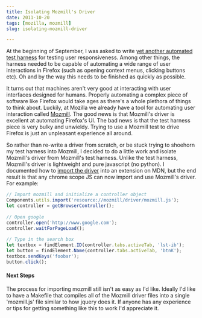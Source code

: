 ```yaml
---
title: Isolating Mozmill's Driver
date: 2011-10-20
tags: [mozilla, mozmill]
slug: isolating-mozmill-driver

---
```


At the beginning of September, I was asked to write [yet another automated test harness][1] for
testing user responsiveness. Among other things, the harness needed to be capable of automating a
wide range of user interactions in Firefox (such as opening context menus, clicking buttons etc). Oh
and by the way this needs to be finished as quickly as possible.

<!--more-->

It turns out that machines aren't very good at interacting with user interfaces designed for humans.
Properly automating a complex piece of software like Firefox would take ages as there's a whole
plethora of things to think about. Luckily, at Mozilla we already have a tool for automating user
interaction called [Mozmill][2]. The good news is that Mozmill's driver is excellent at automating
Firefox's UI. The bad news is that the test harness piece is very bulky and unwieldy.  Trying to use
a Mozmill test to drive Firefox is just an unpleasant experience all around.

So rather than re-write a driver from scratch, or be stuck trying to shoehorn my test harness into
Mozmill, I decided to do a little work and isolate Mozmill's driver from Mozmill's test harness.
Unlike the test harness, Mozmill's driver is lightweight and pure javascript (no python). I
documented how to [import the driver][3] into an extension on MDN, but the end result is that any
chrome scope JS can now import and use Mozmill's driver. For example: 

```js
// Import mozmill and initialize a controller object  
Components.utils.import('resource://mozmill/driver/mozmill.js');  
let controller = getBrowserController();  
  
// Open google  
controller.open('http://www.google.com');  
controller.waitForPageLoad();  
  
// Type in the search box  
let textbox = findElement.ID(controller.tabs.activeTab, 'lst-ib');  
let button = findElement.Name(controller.tabs.activeTab, 'btnK');  
textbox.sendKeys('foobar');  
button.click();
```

#### Next Steps

The process for importing mozmill still isn't as easy as I'd like. Ideally I'd like to have a
Makefile that compiles all of the Mozmill driver files into a single 'mozmill.js' file similar to
how jquery does it. If anyone has any experience or tips for getting something like this to work I'd
appreciate it.

[1]: https://wiki.mozilla.org/Auto-tools/Projects/peptest
[2]: https://developer.mozilla.org/en/Mozmill
[3]: https://developer.mozilla.org/en/Mozmill/Using_The_Driver
